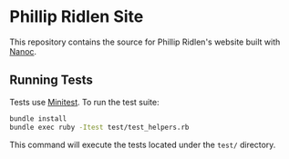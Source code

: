 # Phillip Ridlen Site

This repository contains the source for Phillip Ridlen's website built with [Nanoc](https://nanoc.app/).

## Running Tests

Tests use [Minitest](https://github.com/seattlerb/minitest). To run the test suite:

```bash
bundle install
bundle exec ruby -Itest test/test_helpers.rb
```

This command will execute the tests located under the `test/` directory.
